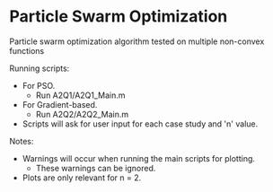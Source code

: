 # Particle Swarm Optimization
Particle swarm optimization algorithm tested on multiple non-convex functions

Running scripts:
* For PSO.
  * Run A2Q1/A2Q1_Main.m
* For Gradient-based.
  * Run A2Q2/A2Q2_Main.m
* Scripts will ask for user input for each case study and 'n' value. 

Notes:
* Warnings will occur when running the main scripts for plotting.
  * These warnings can be ignored.
* Plots are only relevant for n = 2.
